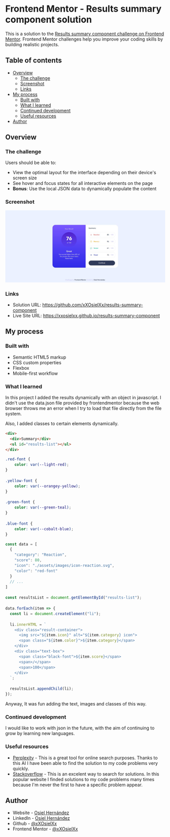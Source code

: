 # Frontend Mentor - Results summary component solution

This is a solution to the [Results summary component challenge on Frontend Mentor](https://www.frontendmentor.io/challenges/results-summary-component-CE_K6s0maV). Frontend Mentor challenges help you improve your coding skills by building realistic projects. 

## Table of contents

- [Overview](#overview)
  - [The challenge](#the-challenge)
  - [Screenshot](#screenshot)
  - [Links](#links)
- [My process](#my-process)
  - [Built with](#built-with)
  - [What I learned](#what-i-learned)
  - [Continued development](#continued-development)
  - [Useful resources](#useful-resources)
- [Author](#author)

## Overview

### The challenge

Users should be able to:

- View the optimal layout for the interface depending on their device's screen size
- See hover and focus states for all interactive elements on the page
- **Bonus**: Use the local JSON data to dynamically populate the content

### Screenshot

![](./screenshot.jpg)

### Links

- Solution URL: https://github.com/xXOsielXx/results-summary-component
- Live Site URL: https://xxosielxx.github.io/results-summary-component

## My process

### Built with

- Semantic HTML5 markup
- CSS custom properties
- Flexbox
- Mobile-first workflow

### What I learned

In this project I added the results dynamically with an object in javascript. I didn't use the data.json file provided by frontendmentor because the web browser throws me an error when I try to load that file directly from the file system. 

Also, I added classes to certain elements dynamically.

```html
<div>
  <div>Summary</div>
  <ul id="results-list"></ul>
</div>
```
```css
.red-font {
	color: var(--light-red);
}

.yellow-font {
	color: var(--orangey-yellow);
}

.green-font {
	color: var(--green-teal);
}

.blue-font {
	color: var(--cobalt-blue);
}
```
```js
const data = [
  {
    "category": "Reaction",
    "score": 80,
    "icon": "./assets/images/icon-reaction.svg",
    "color": "red-font"
  }
  // ...
]

const resultsList = document.getElementById("results-list");
    
data.forEach(item => {
  const li = document.createElement("li");
    
  li.innerHTML = `
    <div class="result-container">
      <img src="${item.icon}" alt="${item.category} icon">
      <span class="${item.color}">${item.category}</span>
    </div>
    <div class="text-box">
      <span class="black-font">${item.score}</span>
      <span>/</span>
      <span>100</span>
    </div>
  `;
    
  resultsList.appendChild(li);
});
```

Anyway, It was fun adding the text, images and classes of this way.

### Continued development

I would like to work with json in the future, with the aim of continuing to grow by learning new languages.

### Useful resources

- [Perplexity](https://www.perplexity.ai/) - This is a great tool for online search purposes. Thanks to this AI I have been able to find the solution to my code problems very quickly.
- [Stackoverflow](https://stackoverflow.com/) - This is an excelent way to search for solutions. In this popular website I finded solutions to my code problems many times because I'm never the first to have a specific problem appear.

## Author

- Website - [Osiel Hernández](https://xxosielxx.github.io/osez-folio)
- LinkedIn - [Osiel Hernández](https://www.linkedin.com/in/osiel-hern%C3%A1ndez-rodr%C3%ADguez-9869612a1/)
- Github - [@xXOsielXx](https://github.com/xXOsielXx)
- Frontend Mentor - [@xXOsielXx](https://www.frontendmentor.io/profile/xXOsielXx)